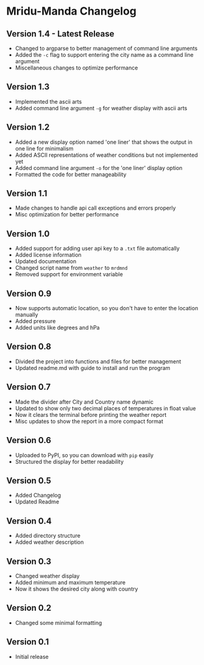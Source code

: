 # Mridu-Manda Changelog

## Version 1.4 - Latest Release

- Changed to argparse to better management of command line arguments
- Added the `-c` flag to support entering the city name as a command line argument
- Miscellaneous changes to optimize performance

## Version 1.3

- Implemented the ascii arts
- Added command line argument `-g` for weather display with ascii arts

## Version 1.2

- Added a new display option named 'one liner' that shows the output in one line for minimalism
- Added ASCII representations of weather conditions but not implemented yet
- Added command line argument `-o` for the 'one liner' display option
- Formatted the code for better manageability

## Version 1.1

- Made changes to handle api call exceptions and errors properly
- Misc optimization for better performance

## Version 1.0

- Added support for adding user api key to a `.txt` file automatically
- Added license information
- Updated documentation
- Changed script name from `weather` to `mrdmnd`
- Removed support for environment variable

## Version 0.9

- Now supports automatic location, so you don't have to enter the location manually
- Added pressure
- Added units like degrees and hPa

## Version 0.8

- Divided the project into functions and files for better management
- Updated readme.md with guide to install and run the program

## Version 0.7

- Made the divider after City and Country name dynamic 
- Updated to show only two decimal places of temperatures in float value
- Now it clears the terminal before printing the weather report
- Misc updates to show the report in a more compact format

## Version 0.6

- Uploaded to PyPI, so you can download with `pip` easily
- Structured the display for better readability

## Version 0.5

- Added Changelog
- Updated Readme

## Version 0.4

- Added directory structure
- Added weather description

## Version 0.3

- Changed weather display
- Added minimum and maximum temperature
- Now it shows the desired city along with country 

## Version 0.2

- Changed some minimal formatting

## Version 0.1

- Initial release